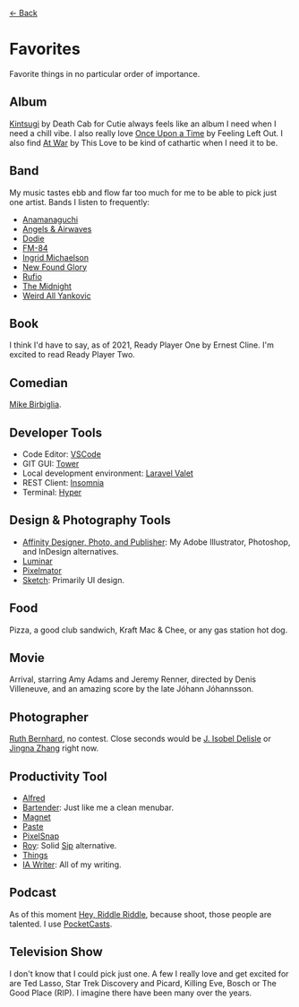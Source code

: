 [← Back](README.md)

# Favorites
Favorite things in no particular order of importance.

## Album
[Kintsugi](https://open.spotify.com/album/6BK3muExDOuk0VnyMn9NVw?si=x-fq2btXSO-DxK0xZWIMLg) by Death Cab for Cutie always feels like an album I need when I need a chill vibe. I also really love [Once Upon a Time](shttps://open.spotify.com/album/4OgfrjaQ0GKEbrxGHVoaEo?si=TyHYS_hfQjmqWwqMgKySeA) by Feeling Left Out. I also find [At War](https://open.spotify.com/album/0FIrp25I4U3bE6glOGq9qi?si=W3StxqYuRYu3oaLynDNKBw) by This Love to be kind of cathartic when I need it to be.

## Band
My music tastes ebb and flow far too much for me to be able to pick just one artist. Bands I listen to frequently:
- [Anamanaguchi](https://open.spotify.com/artist/2UwJRAgSOi1zcLkvUNc8XL?si=zItamAYaSm-1U0CMJxbPjA)
- [Angels & Airwaves](https://open.spotify.com/artist/7xklw3WodFZiNNmQt3DIgp?si=fXNg6t54TfunTXfMEkmGzQ)
- [Dodie](https://open.spotify.com/artist/21TinSsF5ytwsfdyz5VSVS?si=wbmncJRdQm2cfgMTcd6BZA)
- [FM-84](https://open.spotify.com/artist/1xvEo98zythSrgN69GQevk?si=sDSEvOJvRnGXmkOxOvjPlg)
- [Ingrid Michaelson](https://open.spotify.com/artist/2vm8GdHyrJh2O2MfbQFYG0?si=5RWwl2nhQDuaPaRhqjGg_g)
- [New Found Glory](https://open.spotify.com/artist/4ghjRm4M2vChDfTUycx0Ce?si=xXvnh9ioSHCogibdkTYTsg)
- [Rufio](https://open.spotify.com/artist/0HjoyITAvSVktTCjXUa40Q?si=Q5-rdbYDTqKOOqEt8C0ZYA)
- [The Midnight](https://open.spotify.com/artist/2NFrAuh8RQdQoS7iYFbckw?si=6LVS639SQfWqdT10mrWG2g)
- [Weird All Yankovic](https://open.spotify.com/artist/1bDWGdIC2hardyt55nlQgG?si=Dzw8_-tMQb-G53SymwFCyA)

## Book
I think I'd have to say, as of 2021, Ready Player One by Ernest Cline. I'm excited to read Ready Player Two.

## Comedian
[Mike Birbiglia](https://open.spotify.com/artist/7LA4bHpsuQA1bNuxHpqeIT?si=n3OrnmO-T42LJBa5CLrslQ).

## Developer Tools
- Code Editor: [VSCode](https://code.visualstudio.com/)
- GIT GUI: [Tower](https://www.git-tower.com/mac)
- Local development environment: [Laravel Valet](https://laravel.com/docs/8.x/valet)
- REST Client: [Insomnia](https://insomnia.rest/)
- Terminal: [Hyper](https://hyper.is/)

## Design & Photography Tools
- [Affinity Designer, Photo, and Publisher](https://affinity.serif.com/en-us/): My Adobe Illustrator, Photoshop, and InDesign alternatives.
- [Luminar](https://skylum.com/luminar-try)
- [Pixelmator](https://www.pixelmator.com/pro/)
- [Sketch](https://www.sketch.com/): Primarily UI design.

## Food
Pizza, a good club sandwich, Kraft Mac & Chee, or any gas station hot dog.

## Movie
Arrival, starring Amy Adams and Jeremy Renner, directed by Denis Villeneuve, and an amazing score by the late Jóhann Jóhannsson.

## Photographer
[Ruth Bernhard](https://en.wikipedia.org/wiki/Ruth_Bernhard), no contest. Close seconds would be [J. Isobel Delisle](https://www.instagram.com/jisobeldelisle/?hl=en) or [Jingna Zhang](https://www.zhangjingna.com/) right now.

## Productivity Tool
- [Alfred](https://www.alfredapp.com/)
- [Bartender](https://www.macbartender.com/): Just like me a clean menubar.
- [Magnet](https://magnet.crowdcafe.com/)
- [Paste](https://pasteapp.io/)
- [PixelSnap](https://getpixelsnap.com/)
- [Roy](https://www.useroy.com/): Solid [Sip](https://sipapp.io/) alternative.
- [Things](https://culturedcode.com/things/)
- [IA Writer](https://ia.net/writer): All of my writing.

## Podcast
As of this moment [Hey, Riddle Riddle](https://www.heyriddleriddle.com/), because shoot, those people are talented. I use [PocketCasts](https://www.pocketcasts.com/).

## Television Show
I don't know that I could pick just one. A few I really love and get excited for are Ted Lasso, Star Trek Discovery and Picard, Killing Eve, Bosch or The Good Place (RIP). I imagine there have been many over the years.
